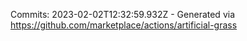 Commits: 2023-02-02T12:32:59.932Z - Generated via https://github.com/marketplace/actions/artificial-grass
<br>
